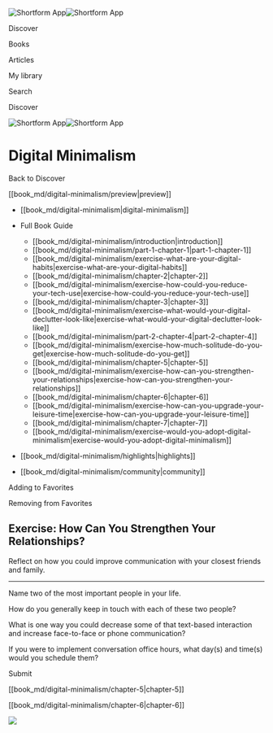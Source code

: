 ![Shortform App](/img/logo.36a2399e.svg)![Shortform App](/img/logo-dark.70c1b072.svg)

Discover

Books

Articles

My library

Search

Discover

![Shortform App](/img/logo.36a2399e.svg)![Shortform App](/img/logo-dark.70c1b072.svg)

# Digital Minimalism

Back to Discover

[[book_md/digital-minimalism/preview|preview]]

  * [[book_md/digital-minimalism|digital-minimalism]]
  * Full Book Guide

    * [[book_md/digital-minimalism/introduction|introduction]]
    * [[book_md/digital-minimalism/part-1-chapter-1|part-1-chapter-1]]
    * [[book_md/digital-minimalism/exercise-what-are-your-digital-habits|exercise-what-are-your-digital-habits]]
    * [[book_md/digital-minimalism/chapter-2|chapter-2]]
    * [[book_md/digital-minimalism/exercise-how-could-you-reduce-your-tech-use|exercise-how-could-you-reduce-your-tech-use]]
    * [[book_md/digital-minimalism/chapter-3|chapter-3]]
    * [[book_md/digital-minimalism/exercise-what-would-your-digital-declutter-look-like|exercise-what-would-your-digital-declutter-look-like]]
    * [[book_md/digital-minimalism/part-2-chapter-4|part-2-chapter-4]]
    * [[book_md/digital-minimalism/exercise-how-much-solitude-do-you-get|exercise-how-much-solitude-do-you-get]]
    * [[book_md/digital-minimalism/chapter-5|chapter-5]]
    * [[book_md/digital-minimalism/exercise-how-can-you-strengthen-your-relationships|exercise-how-can-you-strengthen-your-relationships]]
    * [[book_md/digital-minimalism/chapter-6|chapter-6]]
    * [[book_md/digital-minimalism/exercise-how-can-you-upgrade-your-leisure-time|exercise-how-can-you-upgrade-your-leisure-time]]
    * [[book_md/digital-minimalism/chapter-7|chapter-7]]
    * [[book_md/digital-minimalism/exercise-would-you-adopt-digital-minimalism|exercise-would-you-adopt-digital-minimalism]]
  * [[book_md/digital-minimalism/highlights|highlights]]
  * [[book_md/digital-minimalism/community|community]]



Adding to Favorites 

Removing from Favorites 

## Exercise: How Can You Strengthen Your Relationships?

Reflect on how you could improve communication with your closest friends and family.

* * *

Name two of the most important people in your life.

How do you generally keep in touch with each of these two people?

What is one way you could decrease some of that text-based interaction and increase face-to-face or phone communication?

If you were to implement conversation office hours, what day(s) and time(s) would you schedule them?

Submit 

[[book_md/digital-minimalism/chapter-5|chapter-5]]

[[book_md/digital-minimalism/chapter-6|chapter-6]]

![](https://bat.bing.com/action/0?ti=56018282&Ver=2&mid=5dcea7b7-2866-48fe-8093-5fed41739677&sid=49fff5b0636c11eeb9c611038afc8668&vid=4a005010636c11ee80c703d4c4a7acd5&vids=0&msclkid=N&pi=0&lg=en-US&sw=800&sh=600&sc=24&nwd=1&tl=Shortform%20%7C%20Book&p=https%3A%2F%2Fwww.shortform.com%2Fapp%2Fbook%2Fdigital-minimalism%2Fexercise-how-can-you-strengthen-your-relationships&r=&lt=301&evt=pageLoad&sv=1&rn=256366)
